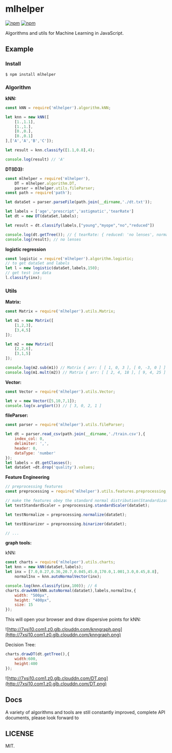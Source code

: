 # mlhelper
[![npm](https://img.shields.io/npm/v/mlhelper.svg?style=flat-square)](https://github.com/laoqiren/mlhelper)
[![npm](https://img.shields.io/npm/l/mlhelper.svg?style=flat-square)](https://github.com/laoqiren/mlhelper)

Algorithms and utils for Machine Learning in JavaScript.

## Example

### Install
```
$ npm install mlhelper
```

### Algorithm

**kNN:** 
```js
const kNN = require('mlhelper').algorithm.kNN;

let knn = new kNN([
    [1.,1.1],
    [1.,1.],
    [0.,0.],
    [0.,0.1]
],['A','A','B','C']);

let result = knn.classify([1.1,0.8],4);

console.log(result) // 'A'
```

**DT(ID3):**
```js
const mlhelper = require('mlhelper'),
    DT = mlhelper.algorithm.DT,
    parser = mlhelper.utils.fileParser;
const path = require('path');

let dataSet = parser.parseFile(path.join(__dirname,'./dt.txt'));

let labels = ['age','prescript','astigmatic','tearRate']
let dt = new DT(dataSet,labels);

let result = dt.classify(labels,["young","myope","no","reduced"])

console.log(dt.getTree()); // { tearRate: { reduced: 'no lenses', normal: { astigmatic: [Object] } } }
console.log(result); // no lenses
```

**logistic regression**
```js
const logistic = require('mlhelper').algorithm.logistic;
// to get dataSet and labels
let l = new logistic(dataSet,labels,150);
// get test inx data
l.classify(inx);
```

### Utils

**Matrix:**
```js
const Matrix = require('mlhelper').utils.Matrix;

let m1 = new Matrix([
    [1,2,3],
    [3,4,5]
]);

let m2 = new Matrix([
    [2,2,6],
    [3,1,5]
]);

console.log(m2.sub(m1)) // Matrix { arr: [ [ 1, 0, 3 ], [ 0, -3, 0 ] ] }
console.log(m1.mult(m2)) // Matrix { arr: [ [ 2, 4, 18 ], [ 9, 4, 25 ] ] }
```

**Vector:**
```js
const Vector = require('mlhelper').utils.Vector;

let v = new Vector([5,10,7,1]);
console.log(v.argSort()) // [ 3, 0, 2, 1 ]
```

**fileParser:**
```js
const parser = require('mlhelper').utils.fileParser;

let dt = parser.read_csv(path.join(__dirname,'./train.csv'),{
    index_col: 0,
    delimiter: ',',
    header: 0,
    dataType: 'number'
});
let labels = dt.getClasses();
let dataSet =dt.drop('quality').values;
```

**Feature Engineering**
```js
// preprocessing features
const preprocessing = require('mlhelper').utils.features.preprocessing;

// make the features obey the standard normal distribution(Standardization)
let testStandardScaler = preprocessing.standardScaler(dataSet);

let testNormalize = preprocessing.normalize(dataSet);

let testBinarizer = preprocessing.binarizer(dataSet);

// ...
```

**graph tools:**

kNN:
```js
const charts = require('mlhelper').utils.charts;
let knn = new kNN(dataSet,labels);
let inx = [7.0,0.27,0.36,20.7,0.045,45.0,170.0,1.001,3.0,0.45,8.8],
    normalInx = knn.autoNormalVector(inx);

console.log(knn.classify(inx,100)); // 6
charts.drawkNN(kNN.autoNormal(dataSet),labels,normalInx,{
    width: "500px",
    height: "400px",
    size: 15
});
```
This will open your browser and draw dispersive points for kNN:

![http://7xsi10.com1.z0.glb.clouddn.com/knngraph.png](http://7xsi10.com1.z0.glb.clouddn.com/knngraph.png)

Decision Tree:
```js
charts.drawDT(dt.getTree(),{
    width:600,
    height:400
});
```
![http://7xsi10.com1.z0.glb.clouddn.com/DT.png](http://7xsi10.com1.z0.glb.clouddn.com/DT.png)
## Docs
A variety of algorithms and tools are still constantly improved, complete API documents, please look forward to
## LICENSE
MIT.

